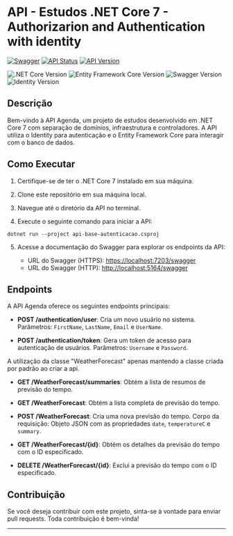 # API - Estudos .NET Core 7 - Authorizarion and Authentication with identity

[![Swagger](https://img.shields.io/badge/Swagger-Explore%20API-green.svg)](https://localhost:7203/swagger)
[![API Status](https://img.shields.io/badge/status-online-brightgreen.svg)](https://localhost:7203)
[![API Version](https://img.shields.io/badge/API%20Version-v1-blue.svg)](https://localhost:7203)

![.NET Core Version](https://img.shields.io/badge/.NET%20Core-7.0-blueviolet.svg)
![Entity Framework Core Version](https://img.shields.io/badge/Entity%20Framework%20Core-7.0-orange.svg)
![Swagger Version](https://img.shields.io/badge/Swagger-3.0.1-yellow.svg)
![Identity Version](https://img.shields.io/badge/Identity-4.0.0-lightgrey.svg)

## Descrição

Bem-vindo à API Agenda, um projeto de estudos desenvolvido em .NET Core 7 com separação de domínios, infraestrutura e controladores. 
A API utiliza o Identity para autenticação e o Entity Framework Core para interagir com o banco de dados.

## Como Executar

1. Certifique-se de ter o .NET Core 7 instalado em sua máquina.

2. Clone este repositório em sua máquina local.

3. Navegue até o diretório da API no terminal.

4. Execute o seguinte comando para iniciar a API:

```
dotnet run --project api-base-autenticacao.csproj
```

5. Acesse a documentação do Swagger para explorar os endpoints da API:

   - URL do Swagger (HTTPS): [https://localhost:7203/swagger](https://localhost:7203/swagger)
   - URL do Swagger (HTTP): [http://localhost:5164/swagger](http://localhost:5164/swagger)

## Endpoints

A API Agenda oferece os seguintes endpoints principais:

- **POST /authentication/user**: Cria um novo usuário no sistema. Parâmetros: `FirstName`, `LastName`, `Email` e `UserName`.

- **POST /authentication/token**: Gera um token de acesso para autenticação de usuários. Parâmetros: `Username` e `Password`.

 A utilização da classe "WeatherForecast" apenas mantendo a classe criada por padrão ao criar a api. 
 
- **GET /WeatherForecast/summaries**: Obtém a lista de resumos de previsão do tempo.

- **GET /WeatherForecast**: Obtém a lista completa de previsão do tempo.

- **POST /WeatherForecast**: Cria uma nova previsão do tempo. Corpo da requisição: Objeto JSON com as propriedades `date`, `temperatureC` e `summary`.

- **GET /WeatherForecast/{id}**: Obtém os detalhes da previsão do tempo com o ID especificado.

- **DELETE /WeatherForecast/{id}**: Exclui a previsão do tempo com o ID especificado.

## Contribuição

Se você deseja contribuir com este projeto, sinta-se à vontade para enviar pull requests. Toda contribuição é bem-vinda!

---
